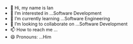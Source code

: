 - 👋 Hi, my name is Ian
- 👀 I’m interested in ...Software Development
- 🌱 I’m currently learning ...Software Engineering
- 💞️ I’m looking to collaborate on ...Software Development
- 📫 How to reach me ...
- 😄 Pronouns: ...Him
  
<!---
lilThiosh/lilThiosh is a ✨ special ✨ repository because its `README.md` (this file) appears on your GitHub profile.
You can click the Preview link to take a look at your changes.
--->
